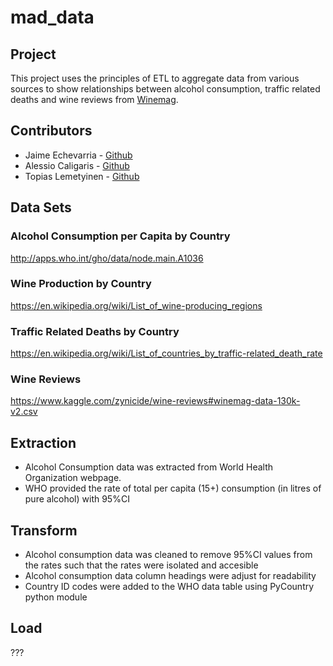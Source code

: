 # mad_data

## Project
This project uses the principles of ETL to aggregate data from various sources to show relationships between alcohol consumption, traffic related deaths and wine reviews from [Winemag](https://www.winemag.com/).

## Contributors
* Jaime Echevarria - [Github](https://github.com/jaime030690)
* Alessio Caligaris - [Github](https://github.com/ac1093)
* Topias Lemetyinen - [Github](https://github.com/TJL30308)

## Data Sets

### Alcohol Consumption per Capita by Country

http://apps.who.int/gho/data/node.main.A1036

### Wine Production by Country
https://en.wikipedia.org/wiki/List_of_wine-producing_regions

### Traffic Related Deaths by Country
https://en.wikipedia.org/wiki/List_of_countries_by_traffic-related_death_rate

### Wine Reviews
https://www.kaggle.com/zynicide/wine-reviews#winemag-data-130k-v2.csv

## Extraction
- Alcohol Consumption data was extracted from World Health Organization webpage. 
- WHO provided the rate of total per capita (15+) consumption (in litres of pure alcohol) with 95%CI

## Transform
- Alcohol consumption data was cleaned to remove 95%CI values from the rates such that the rates were isolated and accesible
- Alcohol consumption data column headings were adjust for readability
- Country ID codes were added to the WHO data table using PyCountry python module

## Load
???
